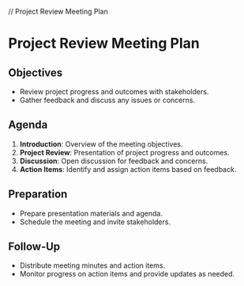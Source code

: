 // Project Review Meeting Plan
# Project Review Meeting Plan

## Objectives
- Review project progress and outcomes with stakeholders.
- Gather feedback and discuss any issues or concerns.

## Agenda
1. **Introduction**: Overview of the meeting objectives.
2. **Project Review**: Presentation of project progress and outcomes.
3. **Discussion**: Open discussion for feedback and concerns.
4. **Action Items**: Identify and assign action items based on feedback.

## Preparation
- Prepare presentation materials and agenda.
- Schedule the meeting and invite stakeholders.

## Follow-Up
- Distribute meeting minutes and action items.
- Monitor progress on action items and provide updates as needed.